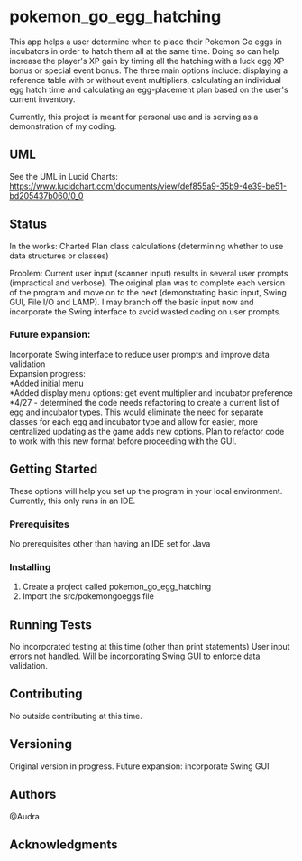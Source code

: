 # pokemon_go_egg_hatching
This app helps a user determine when to place their Pokemon Go eggs in incubators in order to hatch them all at the same time. Doing so can help increase the player's XP gain by timing all the hatching with a luck egg XP bonus or special event bonus. The three main options include: displaying a reference table with or without event multipliers, calculating an individual egg hatch time and calculating an egg-placement plan based on the user's current inventory.

Currently, this project is meant for personal use and is serving as a demonstration of my coding.

## UML
See the UML in Lucid Charts: https://www.lucidchart.com/documents/view/def855a9-35b9-4e39-be51-bd205437b060/0_0

## Status
In the works: Charted Plan class calculations (determining whether to use data structures or classes)

Problem: Current user input (scanner input) results in several user prompts (impractical and verbose). The original plan was to complete each version of the program and move on to the next (demonstrating basic input, Swing GUI, File I/O and LAMP). I may branch off the basic input now and incorporate the Swing interface to avoid wasted coding on user prompts.

### Future expansion:
Incorporate Swing interface to reduce user prompts and improve data validation  
Expansion progress:  
*Added initial menu  
*Added display menu options: get event multiplier and incubator preference  
*4/27 - determined the code needs refactoring to create a current list of egg and incubator types. This would eliminate the need for separate classes for each egg and incubator type and allow for easier, more centralized updating as the game adds new options. Plan to refactor code to work with this new format before proceeding with the GUI.  

## Getting Started
These options will help you set up the program in your local environment. Currently, this only runs in an IDE.


### Prerequisites
No prerequisites other than having an IDE set for Java


### Installing
1. Create a project called pokemon_go_egg_hatching
2. Import the src/pokemongoeggs file 


## Running Tests
No incorporated testing at this time (other than print statements)
User input errors not handled. Will be incorporating Swing GUI to enforce data validation.


## Contributing
No outside contributing at this time.


## Versioning
Original version in progress.
Future expansion: incorporate Swing GUI


## Authors 
@Audra


## Acknowledgments

